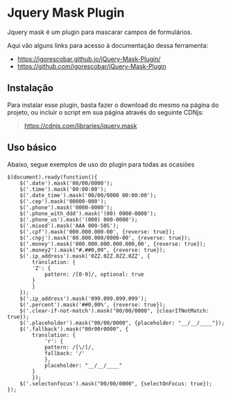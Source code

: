 
# **Jquery Mask Plugin**
Jquery mask é um plugin para mascarar campos de formulários.

Aqui vão alguns links para acesso à documentação dessa ferramenta:
- https://igorescobar.github.io/jQuery-Mask-Plugin/
- https://github.com/igorescobar/jQuery-Mask-Plugin

## **Instalação**
Para instalar esse plugin, basta fazer o download do mesmo na página do projeto, ou incluir o script em sua página através do seguinte  CDNjs:
> https://cdnjs.com/libraries/jquery.mask

## **Uso básico**
Abaixo, segue exemplos de uso do plugin para todas as ocasiões

    $(document).ready(function(){
        $('.date').mask('00/00/0000');
        $('.time').mask('00:00:00');
        $('.date_time').mask('00/00/0000 00:00:00');
        $('.cep').mask('00000-000');
        $('.phone').mask('0000-0000');
        $('.phone_with_ddd').mask('(00) 0000-0000');
        $('.phone_us').mask('(000) 000-0000');
        $('.mixed').mask('AAA 000-S0S');
        $('.cpf').mask('000.000.000-00', {reverse: true});
        $('.cnpj').mask('00.000.000/0000-00', {reverse: true});
        $('.money').mask('000.000.000.000.000,00', {reverse: true});
        $('.money2').mask("#.##0,00", {reverse: true});
        $('.ip_address').mask('0ZZ.0ZZ.0ZZ.0ZZ', {
            translation: {
            'Z': {
                pattern: /[0-9]/, optional: true
            }
            }
        });
        $('.ip_address').mask('099.099.099.099');
        $('.percent').mask('##0,00%', {reverse: true});
        $('.clear-if-not-match').mask("00/00/0000", {clearIfNotMatch: true});
        $('.placeholder').mask("00/00/0000", {placeholder: "__/__/____"});
        $('.fallback').mask("00r00r0000", {
            translation: {
                'r': {
                pattern: /[\/]/,
                fallback: '/'
                },
                placeholder: "__/__/____"
            }
            });
        $('.selectonfocus').mask("00/00/0000", {selectOnFocus: true});
    });

